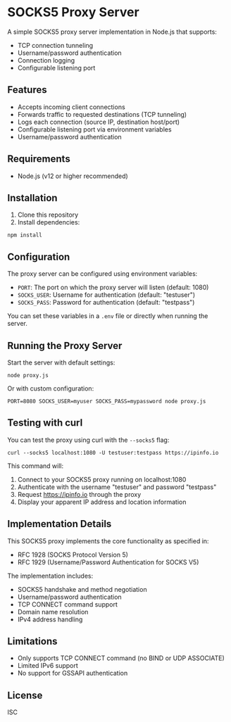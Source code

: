 # SOCKS5 Proxy Server

A simple SOCKS5 proxy server implementation in Node.js that supports:
- TCP connection tunneling
- Username/password authentication
- Connection logging
- Configurable listening port

## Features

- Accepts incoming client connections
- Forwards traffic to requested destinations (TCP tunneling)
- Logs each connection (source IP, destination host/port)
- Configurable listening port via environment variables
- Username/password authentication

## Requirements

- Node.js (v12 or higher recommended)

## Installation

1. Clone this repository
2. Install dependencies:
```
npm install
```

## Configuration

The proxy server can be configured using environment variables:

- `PORT`: The port on which the proxy server will listen (default: 1080)
- `SOCKS_USER`: Username for authentication (default: "testuser")
- `SOCKS_PASS`: Password for authentication (default: "testpass")

You can set these variables in a `.env` file or directly when running the server.

## Running the Proxy Server

Start the server with default settings:

```
node proxy.js
```

Or with custom configuration:

```
PORT=8080 SOCKS_USER=myuser SOCKS_PASS=mypassword node proxy.js
```

## Testing with curl

You can test the proxy using curl with the `--socks5` flag:

```
curl --socks5 localhost:1080 -U testuser:testpass https://ipinfo.io
```

This command will:
1. Connect to your SOCKS5 proxy running on localhost:1080
2. Authenticate with the username "testuser" and password "testpass"
3. Request https://ipinfo.io through the proxy
4. Display your apparent IP address and location information

## Implementation Details

This SOCKS5 proxy implements the core functionality as specified in:
- RFC 1928 (SOCKS Protocol Version 5)
- RFC 1929 (Username/Password Authentication for SOCKS V5)

The implementation includes:
- SOCKS5 handshake and method negotiation
- Username/password authentication
- TCP CONNECT command support
- Domain name resolution
- IPv4 address handling

## Limitations

- Only supports TCP CONNECT command (no BIND or UDP ASSOCIATE)
- Limited IPv6 support
- No support for GSSAPI authentication

## License

ISC